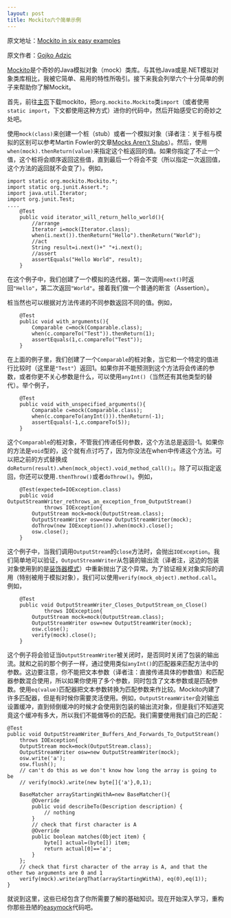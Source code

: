 ```yaml
---
layout: post
title: Mockito六个简单示例
---
```


原文地址：[Mockito in six easy examples][1]

原文作者：[Gojko Adzic][2]

[Mockito][3]是个奇妙的Java模拟对象（mock）类库。与其他Java或是.NET模拟对象类库相比，我被它简单、易用的特性所吸引。接下来我会列举六个十分简单的例子来帮助你了解Mockit。

首先，前往[主页][3]下载mockito，把`org.mockito.Mockito`类`import`（或者使用`static import`，下文都使用这种方式）进你的代码中，然后开始感受它的奇妙之处吧。

使用`mock(class)`来创建一个桩（stub）或者一个模拟对象（译者注：关于桩与模拟的区别可以参考Martin Fowler的文章[Mocks Aren't Stubs][4]）。然后，使用`when(mock).thenReturn(value)`来指定这个桩返回的值。如果你指定了不止一个值，这个桩将会顺序返回这些值，直到最后一个将会不变（所以指定一次返回值，这个方法的返回就不会变了）。例如，

    import static org.mockito.Mockito.*;
    import static org.junit.Assert.*;
    import java.util.Iterator;
    import org.junit.Test;
    ....
        @Test
        public void iterator_will_return_hello_world(){
            //arrange
            Iterator i=mock(Iterator.class);
            when(i.next()).thenReturn("Hello").thenReturn("World");
            //act
            String result=i.next()+" "+i.next();
            //assert
            assertEquals("Hello World", result);
        }
    

在这个例子中，我们创建了一个模拟的迭代器，第一次调用`next()`时返回`"Hello"`，第二次返回`"World"`。接着我们做一个普通的断言（Assertion）。

桩当然也可以根据对方法传递的不同参数返回不同的值。例如，

        @Test
        public void with_arguments(){
            Comparable c=mock(Comparable.class);
            when(c.compareTo("Test")).thenReturn(1);
            assertEquals(1,c.compareTo("Test"));
        }
    

在上面的例子里，我们创建了一个`Comparable`的桩对象，当它和一个特定的值进行比较时（这里是`"Test"`）返回1。如果你并不能预测到这个方法将会传递的参数，或者你更不关心参数是什么，可以使用`anyInt()`（当然还有其他类型的替代）。举个例子，

        @Test
        public void with_unspecified_arguments(){
            Comparable c=mock(Comparable.class);
            when(c.compareTo(anyInt())).thenReturn(-1);
            assertEquals(-1,c.compareTo(5));
        }
    

这个`Comparable`的桩对象，不管我们传递任何参数，这个方法总是返回-1。如果你的方法是`void`型的，这个就有点讨巧了，因为你没法在when中传递这个方法。可以把之前的方式替换成`doReturn(result).when(mock_object).void_method_call();`。除了可以指定返回，你还可以使用`.thenThrow()`或者`doThrow()`。例如，

        @Test(expected=IOException.class)
        public void OutputStreamWriter_rethrows_an_exception_from_OutputStream() 
                throws IOException{
            OutputStream mock=mock(OutputStream.class);
            OutputStreamWriter osw=new OutputStreamWriter(mock);
            doThrow(new IOException()).when(mock).close();
            osw.close();
        }
    

这个例子中，当我们调用`OutputStream`的`close`方法时，会抛出`IOException`。我们简单地可以验证，`OutputStreamWriter`从包装的输出流（译者注，这边的包装对象使用到的是[装饰器模式][5]）中重新抛出了这个异常。为了验证相关对象实际的调用（特别被用于模拟对象），我们可以使用`verify(mock_object).method.call`。例如，

        @Test
        public void OutputStreamWriter_Closes_OutputStream_on_Close()
                throws IOException{
            OutputStream mock=mock(OutputStream.class);
            OutputStreamWriter osw=new OutputStreamWriter(mock);
            osw.close();
            verify(mock).close();
        }
    

这个例子将会验证当`OutputStreamWriter`被关闭时，是否同时关闭了包装的输出流。就和之前的那个例子一样，通过使用类似`anyInt()`的匹配器来匹配方法中的参数。这边要注意，你不能把文本参数（译者注：直接传递具体的参数值）和匹配器参数混合使用，所以如果你使用了多个参数，同时包含了文本参数或是匹配参数。使用`eq(value)`匹配器把文本参数转换为匹配参数来作比较。Mockito内建了许多匹配器，但是有时候你需要灵活使用。例如，`OutputStreamWriter`会对输出设置缓冲，直到倾倒缓冲的时候才会使用到包装的输出流对象，但是我们不知道究竟这个缓冲有多大，所以我们不能做等价的匹配。我们需要使用我们自己的匹配：

    @Test
    public void OutputStreamWriter_Buffers_And_Forwards_To_OutputStream() 
        throws IOException{     
        OutputStream mock=mock(OutputStream.class);
        OutputStreamWriter osw=new OutputStreamWriter(mock);
        osw.write('a');
        osw.flush();
        // can't do this as we don't know how long the array is going to be
        // verify(mock).write(new byte[]{'a'},0,1);
    
        BaseMatcher arrayStartingWithA=new BaseMatcher(){
            @Override
            public void describeTo(Description description) {
                // nothing
            }
            // check that first character is A
            @Override
            public boolean matches(Object item) {
                byte[] actual=(byte[]) item;
                return actual[0]=='a';
            }
        };
        // check that first character of the array is A, and that the other two arguments are 0 and 1
        verify(mock).write(argThat(arrayStartingWithA), eq(0),eq(1));   
    }
    

就说到这里，这些已经包含了你所需要了解的基础知识。现在开始深入学习，重构你那些丑陋的[easymock][6]代码吧。

 [1]: http://gojko.net/2009/10/23/mockito-in-six-easy-examples/
 [2]: http://gojko.net/author/admin/
 [3]: http://mockito.org/
 [4]: http://martinfowler.com/articles/mocksArentStubs.html
 [5]: http://en.wikipedia.org/wiki/Decorator_pattern
 [6]: http://easymock.org/